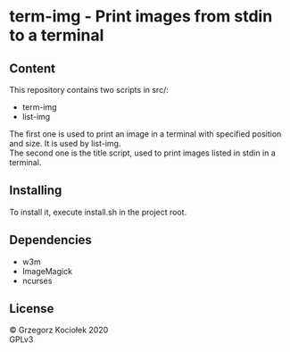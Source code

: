 # term-img - Print images from stdin to a terminal

## Content
This repository contains two scripts in src/:

- term-img
- list-img

The first one is used to print an image in a terminal with specified position and size.  It is used by list-img.  
The second one is the title script, used to print images listed in stdin in a terminal.

## Installing
To install it, execute install.sh in the project root.

## Dependencies
- w3m
- ImageMagick
- ncurses

## License
 © Grzegorz Kociołek 2020  
 GPLv3
